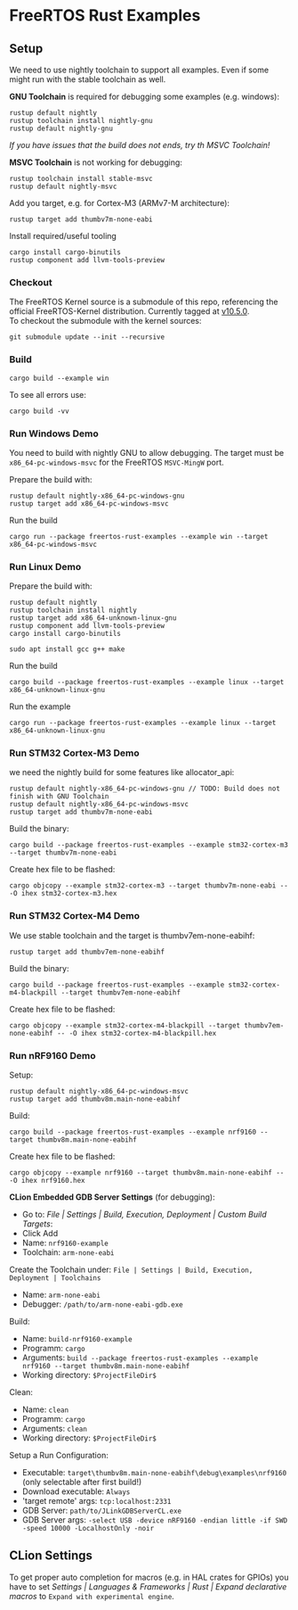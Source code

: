 # FreeRTOS Rust Examples

## Setup

We need to use nightly toolchain to support all examples.
Even if some might run with the stable toolchain as well.

**GNU Toolchain** is required for debugging some examples (e.g. windows):

    rustup default nightly
    rustup toolchain install nightly-gnu
    rustup default nightly-gnu
    
_If you have issues that the build does not ends, try th MSVC Toolchain!_
    
**MSVC Toolchain** is not working for debugging:

    rustup toolchain install stable-msvc
    rustup default nightly-msvc
    
Add you target, e.g. for Cortex-M3 (ARMv7-M architecture):

    rustup target add thumbv7m-none-eabi
    
Install required/useful tooling

    cargo install cargo-binutils
    rustup component add llvm-tools-preview

### Checkout

The FreeRTOS Kernel source is a submodule of this repo, referencing the official FreeRTOS-Kernel distribution.
Currently tagged at [v10.5.0](https://github.com/FreeRTOS/FreeRTOS-Kernel/releases/tag/V10.5.0).  
To checkout the submodule with the kernel sources:

    git submodule update --init --recursive

### Build

    cargo build --example win
    
    
To see all errors use:

    cargo build -vv

### Run Windows Demo

You need to build with nightly GNU to allow debugging.
The target must be `x86_64-pc-windows-msvc` for the FreeRTOS `MSVC-MingW` port.

Prepare the build with:

    rustup default nightly-x86_64-pc-windows-gnu
    rustup target add x86_64-pc-windows-msvc
    
Run the build

    cargo run --package freertos-rust-examples --example win --target x86_64-pc-windows-msvc

### Run Linux Demo

Prepare the build with:

    rustup default nightly
    rustup toolchain install nightly
    rustup target add x86_64-unknown-linux-gnu
    rustup component add llvm-tools-preview
    cargo install cargo-binutils
    
    sudo apt install gcc g++ make
    
Run the build

    cargo build --package freertos-rust-examples --example linux --target x86_64-unknown-linux-gnu

Run the example

    cargo run --package freertos-rust-examples --example linux --target x86_64-unknown-linux-gnu

### Run STM32 Cortex-M3 Demo

we need the nightly build for some features like allocator_api:

    rustup default nightly-x86_64-pc-windows-gnu // TODO: Build does not finish with GNU Toolchain
    rustup default nightly-x86_64-pc-windows-msvc
    rustup target add thumbv7m-none-eabi
    
Build the binary:

    cargo build --package freertos-rust-examples --example stm32-cortex-m3 --target thumbv7m-none-eabi
    
Create hex file to be flashed:

    cargo objcopy --example stm32-cortex-m3 --target thumbv7m-none-eabi -- -O ihex stm32-cortex-m3.hex

### Run STM32 Cortex-M4 Demo

We use stable toolchain and the target is thumbv7em-none-eabihf:

    rustup target add thumbv7em-none-eabihf

Build the binary:

    cargo build --package freertos-rust-examples --example stm32-cortex-m4-blackpill --target thumbv7em-none-eabihf

Create hex file to be flashed:

    cargo objcopy --example stm32-cortex-m4-blackpill --target thumbv7em-none-eabihf -- -O ihex stm32-cortex-m4-blackpill.hex

### Run nRF9160 Demo

Setup:

    rustup default nightly-x86_64-pc-windows-msvc
    rustup target add thumbv8m.main-none-eabihf
    
Build:
    
    cargo build --package freertos-rust-examples --example nrf9160 --target thumbv8m.main-none-eabihf

Create hex file to be flashed:

    cargo objcopy --example nrf9160 --target thumbv8m.main-none-eabihf -- -O ihex nrf9160.hex

**CLion Embedded GDB Server Settings** (for debugging):

* Go to: _File | Settings | Build, Execution, Deployment | Custom Build Targets_:
* Click Add
* Name: `nrf9160-example`
* Toolchain: `arm-none-eabi`

Create the Toolchain under: `File | Settings | Build, Execution, Deployment | Toolchains`

* Name: `arm-none-eabi`
* Debugger: `/path/to/arm-none-eabi-gdb.exe`

Build:

* Name: `build-nrf9160-example`
* Programm: `cargo`
* Arguments: `build --package freertos-rust-examples --example nrf9160 --target thumbv8m.main-none-eabihf`
* Working directory: `$ProjectFileDir$`

Clean:

* Name: `clean`
* Programm: `cargo`
* Arguments: `clean`
* Working directory: `$ProjectFileDir$`

Setup a Run Configuration:

* Executable: `target\thumbv8m.main-none-eabihf\debug\examples\nrf9160` (only selectable after first build!)
* Download executable: `Always`
* 'target remote' args: `tcp:localhost:2331`
* GDB Server: `path/to/JLinkGDBServerCL.exe`
* GDB Server args: `-select USB -device nRF9160 -endian little -if SWD -speed 10000 -LocalhostOnly -noir`


## CLion Settings

To get proper auto completion for macros (e.g. in HAL crates for GPIOs) you have to set
*Settings | Languages & Frameworks | Rust | Expand declarative macros* to `Expand with experimental engine`.

